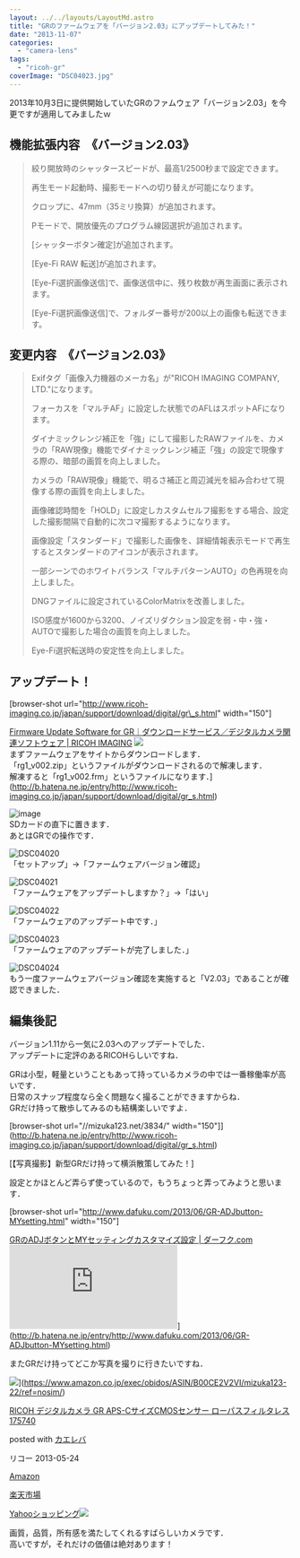 ```yaml
---
layout: ../../layouts/LayoutMd.astro
title: "GRのファームウェアを「バージョン2.03」にアップデートしてみた！"
date: "2013-11-07"
categories: 
  - "camera-lens"
tags: 
  - "ricoh-gr"
coverImage: "DSC04023.jpg"
---
```


2013年10月3日に提供開始していたGRのファムウェア「バージョン2.03」を今更ですが適用してみましたｗ

## 機能拡張内容　《バージョン2.03》

> 絞り開放時のシャッタースピードが、最高1/2500秒まで設定できます。
> 
> 再生モード起動時、撮影モードへの切り替えが可能になります。
> 
> クロップに、47mm（35ミリ換算）が追加されます。
> 
> Pモードで、開放優先のプログラム線図選択が追加されます。
> 
> \[シャッターボタン確定\]が追加されます。
> 
> \[Eye-Fi RAW 転送\]が追加されます。
> 
> \[Eye-Fi選択画像送信\]で、画像送信中に、残り枚数が再生画面に表示されます。
> 
> \[Eye-Fi選択画像送信\]で、フォルダー番号が200以上の画像も転送できます。

## 変更内容　《バージョン2.03》

> Exifタグ「画像入力機器のメーカ名」が"RICOH IMAGING COMPANY, LTD."になります。
> 
> フォーカスを「マルチAF」に設定した状態でのAFLはスポットAFになります。
> 
> ダイナミックレンジ補正を「強」にして撮影したRAWファイルを、カメラの「RAW現像」機能でダイナミックレンジ補正「強」の設定で現像する際の、暗部の画質を向上しました。
> 
> カメラの「RAW現像」機能で、明るさ補正と周辺減光を組み合わせて現像する際の画質を向上しました。
> 
> 画像確認時間を「HOLD」に設定しカスタムセルフ撮影をする場合、設定した撮影間隔で自動的に次コマ撮影するようになります。
> 
> 画像設定「スタンダード」で撮影した画像を、詳細情報表示モードで再生するとスタンダードのアイコンが表示されます。
> 
> 一部シーンでのホワイトバランス「マルチパターンAUTO」の色再現を向上しました。
> 
> DNGファイルに設定されているColorMatrixを改善しました。
> 
> ISO感度が1600から3200、ノイズリダクション設定を弱・中・強・AUTOで撮影した場合の画質を向上しました。
> 
> Eye-Fi選択転送時の安定性を向上しました。

## アップデート！

\[browser-shot url="http://www.ricoh-imaging.co.jp/japan/support/download/digital/gr\_s.html" width="150"\]

[Firmware Update Software for GR｜ダウンロードサービス／デジタルカメラ関連ソフトウェア | RICOH IMAGING](http://www.ricoh-imaging.co.jp/japan/support/download/digital/gr_s.html) ![](/archive/images/image5.png)  
まずファームウェアをサイトからダウンロードします．  
「rg1\_v002.zip」というファイルがダウンロードされるので解凍します．  
解凍すると「rg1\_v002.frm」というファイルになります．](http://b.hatena.ne.jp/entry/http://www.ricoh-imaging.co.jp/japan/support/download/digital/gr_s.html)

 ![image](/archive/images/image6.png "image")   
SDカードの直下に置きます．  
あとはGRでの操作です．

![DSC04020](/archive/images/DSC04020.jpg "DSC04020")  
「セットアップ」→「ファームウェアバージョン確認」

![DSC04021](/archive/images/DSC04021.jpg "DSC04021")  
「ファームウェアをアップデートしますか？」→「はい」

![DSC04022](/archive/images/DSC04022.jpg "DSC04022")  
「ファームウェアのアップデート中です．」

![DSC04023](/archive/images/DSC04023.jpg "DSC04023")  
「ファームウェアのアップデートが完了しました．」

![DSC04024](/archive/images/DSC04024.jpg "DSC04024")   
もう一度ファームウェアバージョン確認を実施すると「V2.03」であることが確認できました．

## 編集後記

バージョン1.11から一気に2.03へのアップデートでした．  
アップデートに定評のあるRICOHらしいですね．

GRは小型，軽量ということもあって持っているカメラの中では一番稼働率が高いです．  
日常のスナップ程度なら全く問題なく撮ることができますからね．  
GRだけ持って散歩してみるのも結構楽しいですよ．

\[browser-shot url="//mizuka123.net/3834/" width="150"\]](http://b.hatena.ne.jp/entry/http://www.ricoh-imaging.co.jp/japan/support/download/digital/gr_s.html)

[](http://b.hatena.ne.jp/entry/http://www.ricoh-imaging.co.jp/japan/support/download/digital/gr_s.html)[【写真撮影】新型GRだけ持って横浜散策してみた！]

設定とかほとんど弄らず使っているので，もうちょっと弄ってみようと思います．

\[browser-shot url="http://www.dafuku.com/2013/06/GR-ADJbutton-MYsetting.html" width="150"\]

[GRのADJボタンとMYセッティングカスタマイズ設定 | ダーフク.com](http://www.dafuku.com/2013/06/GR-ADJbutton-MYsetting.html) ![](http://b.hatena.ne.jp/entry/image/http://www.dafuku.com/2013/06/GR-ADJbutton-MYsetting.html)](http://b.hatena.ne.jp/entry/http://www.dafuku.com/2013/06/GR-ADJbutton-MYsetting.html)

またGRだけ持ってどこか写真を撮りに行きたいですね．

![](/archive/images/51l2yAOyf1L._SL160_.jpg)](https://www.amazon.co.jp/exec/obidos/ASIN/B00CE2V2VI/mizuka123-22/ref=nosim/)

[RICOH デジタルカメラ GR APS-CサイズCMOSセンサー ローパスフィルタレス 175740](https://www.amazon.co.jp/exec/obidos/ASIN/B00CE2V2VI/mizuka123-22/ref=nosim/)

posted with [カエレバ](http://kaereba.com)

リコー 2013-05-24

[Amazon](http://www.amazon.co.jp/gp/search?keywords=GR%20APS-C%83T%83C%83YCMOS%83Z%83%93%83T%81%5B%20%83%8D%81%5B%83p%83X&__mk_ja_JP=%83J%83%5E%83J%83i&tag=mizuka123-22 "アマゾン")

[楽天市場](http://hb.afl.rakuten.co.jp/hgc/032b53ee.4b34c5ee.0f4a541e.f440145e/?pc=http%3A%2F%2Fsearch.rakuten.co.jp%2Fsearch%2Fmall%2FGR%2520APS-C%25E3%2582%25B5%25E3%2582%25A4%25E3%2582%25BACMOS%25E3%2582%25BB%25E3%2583%25B3%25E3%2582%25B5%25E3%2583%25BC%2520%25E3%2583%25AD%25E3%2583%25BC%25E3%2583%2591%25E3%2582%25B9%2F-%2Ff.1-p.1-s.1-sf.0-st.A-v.2%3Fx%3D0%26scid%3Daf_ich_link_urltxt%26m%3Dhttp%3A%2F%2Fm.rakuten.co.jp%2F "楽天市場")

[Yahooショッピング![](//ad.jp.ap.valuecommerce.com/servlet/gifbanner?sid=3066752&pid=881990642)](//ck.jp.ap.valuecommerce.com/servlet/referral?sid=3066752&pid=881990642&vc_url=http%3A%2F%2Fshopping.search.yahoo.co.jp%2Fsearch%3FuIv%3Don%26ei%3DUTF-8%26tab_ex%3Dcommerce%26slider%3D0%26va%3DGR%2520APS-C%25E3%2582%25B5%25E3%2582%25A4%25E3%2582%25BACMOS%25E3%2582%25BB%25E3%2583%25B3%25E3%2582%25B5%25E3%2583%25BC%2520%25E3%2583%25AD%25E3%2583%25BC%25E3%2583%2591%25E3%2582%25B9 "Yahooショッピング")

画質，品質，所有感を満たしてくれるすばらしいカメラです．  
高いですが，それだけの価値は絶対あります！
